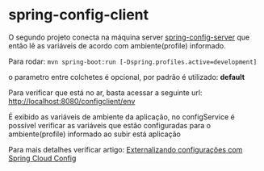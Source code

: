 # spring-config-client

O segundo projeto conecta na máquina server [spring-config-server](https://github.com/cezbatistao/springconfig/tree/master/spring-config-server) que então lê as variáveis de acordo com
ambiente(profile) informado.

Para rodar: 
`
mvn spring-boot:run [-Dspring.profiles.active=development]
`

o parametro entre colchetes é opcional, por padrão é utilizado: __default__


Para verificar que está no ar, basta acessar a seguinte url: [http://localhost:8080/configclient/env](http://localhost:8080/configclient/env)

É exibido as variáveis de ambiente da aplicação, no configService é possível verificar as variáveis que estão configuradas para o ambiente(profile) informado ao subir está aplicação

Para mais detalhes verificar artigo: [Externalizando configurações com Spring Cloud Config](https://cezbatistao.wordpress.com/2016/05/18/externalizando-configuracoes-com-spring-cloud/)
